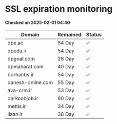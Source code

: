 # SSL expiration monitoring

**Checked on 2025-02-01 04:40**

| Domain | Remained | Status       |
|--------|----------|--------------|
| dpe.ac     | 54 Day   | ✅ |
| dpedu.ir     | 54 Day   | ✅ |
| dpgoal.com     | 28 Day   | ✅ |
| dpmaharat.com     | 40 Day   | ✅ |
| borhanbs.ir     | 54 Day   | ✅ |
| danesh-online.com     | 55 Day   | ✅ |
| ava-crm.ir     | 53 Day   | ✅ |
| darkoobjob.ir     | 80 Day   | ✅ |
| mettis.ir     | 34 Day   | ✅ |
| liaan.ir     | 38 Day   | ✅ |
